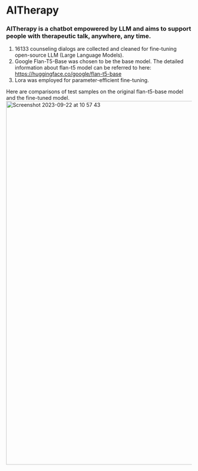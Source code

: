 # AITherapy

### AITherapy is a chatbot empowered by LLM and aims to support people with therapeutic talk, anywhere, any time.

1. 16133 counseling dialogs are collected and cleaned for fine-tuning open-source LLM (Large Language Models).
2. Google Flan-T5-Base was chosen to be the base model. The detailed information about flan-t5 model can be referred to here: <https://huggingface.co/google/flan-t5-base>
3. Lora was employed for parameter-efficient fine-tuning.


Here are comparisons of test samples on the original flan-t5-base model and the fine-tuned model.
<img width="986" alt="Screenshot 2023-09-22 at 10 57 43" src="https://github.com/EmmaHLU/AITherapy/assets/124171401/bc1fe7cc-a5fe-42a7-88ff-26acec508bab">
